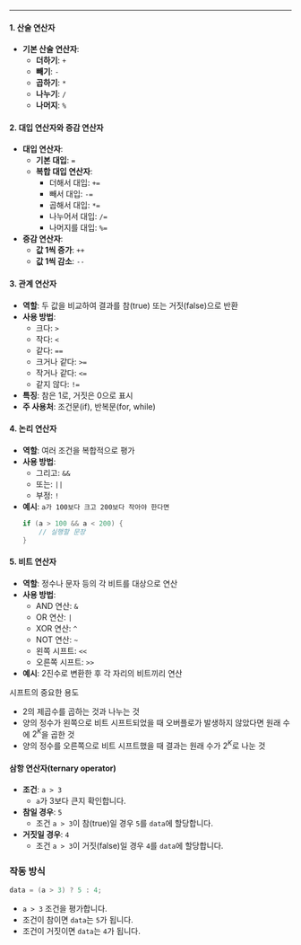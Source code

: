 
---
#### 1. 산술 연산자
- **기본 산술 연산자**:
  - **더하기**: `+`
  - **빼기**: `-`
  - **곱하기**: `*`
  - **나누기**: `/`
  - **나머지**: `%`

#### 2. 대입 연산자와 증감 연산자
- **대입 연산자**:
  - **기본 대입**: `=`
  - **복합 대입 연산자**:
    - 더해서 대입: `+=`
    - 빼서 대입: `-=`
    - 곱해서 대입: `*=`
    - 나누어서 대입: `/=`
    - 나머지를 대입: `%=`
- **증감 연산자**:
  - **값 1씩 증가**: `++`
  - **값 1씩 감소**: `--`

#### 3. 관계 연산자
- **역할**: 두 값을 비교하여 결과를 참(true) 또는 거짓(false)으로 반환
- **사용 방법**:
  - 크다: `>`
  - 작다: `<`
  - 같다: `==`
  - 크거나 같다: `>=`
  - 작거나 같다: `<=`
  - 같지 않다: `!=`
- **특징**: 참은 1로, 거짓은 0으로 표시
- **주 사용처**: 조건문(if), 반복문(for, while)

#### 4. 논리 연산자
- **역할**: 여러 조건을 복합적으로 평가
- **사용 방법**:
  - 그리고: `&&`
  - 또는: `||`
  - 부정: `!`
- **예시**: `a가 100보다 크고 200보다 작아야 한다면`
  ```c
  if (a > 100 && a < 200) {
      // 실행할 문장
  }
  ```

#### 5. 비트 연산자
- **역할**: 정수나 문자 등의 각 비트를 대상으로 연산
- **사용 방법**:
  - AND 연산: `&`
  - OR 연산: `|`
  - XOR 연산: `^`
  - NOT 연산: `~`
  - 왼쪽 시프트: `<<`
  - 오른쪽 시프트: `>>`
- **예시**: 2진수로 변환한 후 각 자리의 비트끼리 연산

시프트의 중요한 용도

- 2의 제곱수를 곱하는 것과 나누는 것
- 양의 정수가 왼쪽으로 비트 시프트되었을 때 오버플로가 발생하지 않았다면 원래 수에 $2^K$을 곱한 것
- 양의 정수를 오른쪽으로 비트 시프트했을 때 결과는 원래 수가 $2^K$로 나눈 것


#### 삼항 연산자(ternary operator)

- **조건**: `a > 3`
  - `a`가 3보다 큰지 확인합니다.
- **참일 경우**: `5`
  - 조건 `a > 3`이 참(true)일 경우 `5`를 `data`에 할당합니다.
- **거짓일 경우**: `4`
  - 조건 `a > 3`이 거짓(false)일 경우 `4`를 `data`에 할당합니다.

### 작동 방식
```c
data = (a > 3) ? 5 : 4;
```

- `a > 3` 조건을 평가합니다.
- 조건이 참이면 `data`는 `5`가 됩니다.
- 조건이 거짓이면 `data`는 `4`가 됩니다.
